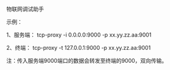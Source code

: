 
物联网调试助手

示例：

1、服务端：
  tcp-proxy -i 0.0.0.0:9000 -p xx.yy.zz.aa:9001

2、终端：
  tcp-proxy -t 127.0.0.1:9000 -p xx.yy.zz.aa:9001

注：传入服务端9000端口的数据会转发至终端的9000，双向传输。

